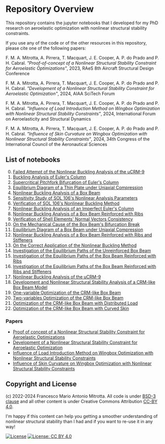 # Repository Overview #

This repository contains the jupyter notebooks that I developed for my PhD research on aeroelastic optimization with nonlinear structural stability constraints.

If you use any of the code or of the other resources in this repository, please cite one of the following papers:

F. M. A. Mitrotta, A. Pirrera, T. Macquart, J. E. Cooper, A. P. do Prado and P. H. Cabral. _"Proof-of-concept of a Nonlinear Structural Stability Constraint for Aeroelastic Optimizations"_, 2023, RAeS 8th Aircraft Structural Design Conference

F. M. A. Mitrotta, A. Pirrera, T. Macquart, J. E. Cooper, A. P. do Prado and P. H. Cabral. _"Development of a Nonlinear Structural Stability Constraint for Aeroelastic Optimization"_, 2024, AIAA SciTech Forum

F. M. A. Mitrotta, A. Pirrera, T. Macquart, J. E. Cooper, A. P. do Prado and P. H. Cabral. _"Influence of Load Introduction Method on Wingbox Optimization with Nonlinear Structural Stability Constraints"_, 2024, International Forum on Aeroelasticity and Structural Dynamics

F. M. A. Mitrotta, A. Pirrera, T. Macquart, J. E. Cooper, A. P. do Prado and P. H. Cabral. _"Influence of Skin Curvature on Wingbox Optimization with Nonlinear Structural Stability Constraints"_, 2024, 34th Congress of the International Council of the Aeronautical Sciences


## List of notebooks

0. [Failed Attempt of the Nonlinear Buckling Analysis of the uCRM-9](https://nbviewer.org/github/fmamitrotta/nonlinear-structural-stability-notebooks/blob/main/notebooks/00_Failed_Attempt_of_the_Nonlinear_Buckling_Analysis_of_the_uCRM-9.ipynb)
1. [Buckling Analysis of Euler's Column](https://nbviewer.org/github/fmamitrotta/nonlinear-structural-stability-notebooks/blob/main/notebooks/01_Buckling_Analysis_of_Euler_Column.ipynb)
2. [Supercritical Pitchfork Bifurcation of Euler's Column](https://nbviewer.org/github/fmamitrotta/nonlinear-structural-stability-notebooks/blob/main/notebooks/02_Supercritical_Pitchfork_Bifurcation_of_Euler_Column.ipynb)
3. [Equilibrium Diagram of a Thin Plate under Uniaxial Compression](https://nbviewer.org/github/fmamitrotta/nonlinear-structural-stability-notebooks/blob/main/notebooks/03_Equilibrium_Diagram_of_a_Thin_Plate_under_Uniaxial_Compression.ipynb)
4. [Nonlinear Buckling Analysis of a Box Beam](https://nbviewer.org/github/fmamitrotta/nonlinear-structural-stability-notebooks/blob/main/notebooks/04_Nonlinear_Buckling_Analysis_of_a_Box_Beam.ipynb)
5. [Sensitivity Study of SOL 106's Nonlinear Analysis Parameters](https://nbviewer.org/github/fmamitrotta/nonlinear-structural-stability-notebooks/blob/main/notebooks/05_Sensitivity_Study_of_SOL_106_Nonlinear_Analysis_Parameters.ipynb)
6. [Verification of SOL 106's Nonlinear Buckling Method](https://nbviewer.org/github/fmamitrotta/nonlinear-structural-stability-notebooks/blob/main/notebooks/06_Verification_of_SOL_106_Nonlinear_Buckling_Method.ipynb)
7. [Nonlinear Buckling Analysis of an Imperfect Euler's Column](https://nbviewer.org/github/fmamitrotta/nonlinear-structural-stability-notebooks/blob/main/notebooks/07_Nonlinear_Buckling_Analysis_of_an_Imperfect_Euler_Column.ipynb)
8. [Nonlinear Buckling Analysis of a Box Beam Reinforced with Ribs](https://nbviewer.org/github/fmamitrotta/nonlinear-structural-stability-notebooks/blob/main/notebooks/08_Nonlinear_Buckling_Analysis_of_a_Box_Beam_Reinforced_with_Ribs.ipynb)
9. [Verification of Shell Elements' Normal Vectors Consistency](https://nbviewer.org/github/fmamitrotta/nonlinear-structural-stability-notebooks/blob/main/notebooks/09_Verification_of_Shell_Elements_Normal_Vectors_Consistency.ipynb)
10. [On the Mechanical Cause of the Box Beam's Bifurcation Break](https://nbviewer.org/github/fmamitrotta/nonlinear-structural-stability-notebooks/blob/main/notebooks/10_On_the_Mechanical_Cause_of_the_Box_Beam_Bifurcation_Break.ipynb)
11. [Equilibrium Diagram of a Box Beam under Uniaxial Compression](https://nbviewer.org/github/fmamitrotta/nonlinear-structural-stability-notebooks/blob/main/notebooks/11_Equilibrium_Diagram_of_a_Box_Beam_Under_Uniaxial_Compression.ipynb)
12. [Nonlinear Buckling Analysis of a Box Beam Reinforced with Ribs and Stiffeners](https://nbviewer.org/github/fmamitrotta/nonlinear-structural-stability-notebooks/blob/main/notebooks/12_Nonlinear_Buckling_Analysis_of_a_Box_Beam_Reinforced_with_Ribs_and_Stiffeners.ipynb)
13. [On the Correct Application of the Nonlinear Buckling Method](https://nbviewer.org/github/fmamitrotta/nonlinear-structural-stability-notebooks/blob/main/notebooks/13_On_the_Correct_Application_of_the_Nonlinear_Buckling_Method.ipynb)
14. [Investigation of the Equilibrium Paths of the Unreinforced Box Beam](https://nbviewer.org/github/fmamitrotta/nonlinear-structural-stability-notebooks/blob/main/notebooks/14_Investigation_of_the_Equilibrium_Paths_of_the_Unreinforced_Box_Beam.ipynb)
15. [Investigation of the Equilibrium Paths of the Box Beam Reinforced with Ribs](https://nbviewer.org/github/fmamitrotta/nonlinear-structural-stability-notebooks/blob/main/notebooks/15_Investigation_of_the_Equilibrium_Paths_of_the_Box_Beam_Reinforced_with_Ribs.ipynb)
16. [Investigation of the Equilibrium Paths of the Box Beam Reinforced with Ribs and Stiffeners](https://nbviewer.org/github/fmamitrotta/nonlinear-structural-stability-notebooks/blob/main/notebooks/16_Investigation_of_the_Equilibrium_Paths_of_the_Box_Beam_Reinforced_with_Ribs_and_Stiffeners.ipynb)
17. [Nonlinear Buckling Analysis of the uCRM-9](https://nbviewer.org/github/fmamitrotta/nonlinear-structural-stability-notebooks/blob/main/notebooks/17_Nonlinear_Buckling_Analysis_of_the_uCRM-9.ipynb)
18. [Development and Nonlinear Structural Stability Analysis of a CRM-like Box Beam Model](https://nbviewer.org/github/fmamitrotta/nonlinear-structural-stability-notebooks/blob/main/notebooks/18_Development_and_Nonlinear_Structural_Stability_Analysis_of_a_CRM-like_Box_Beam_Model.ipynb)
19. [One-variable Optimization of the CRM-like Box Beam](https://nbviewer.org/github/fmamitrotta/nonlinear-structural-stability-notebooks/blob/main/notebooks/19_One-variable_Optimization_of_the_CRM-like_Box_Beam.ipynb)
20. [Two-variables Optimization of the CRM-like Box Beam](https://nbviewer.org/github/fmamitrotta/nonlinear-structural-stability-notebooks/blob/main/notebooks/20_Two-variables_Optimization_of_the_CRM-like_Box_Beam.ipynb)
21. [Optimization of the CRM-like Box Beam with Distributed Load](https://nbviewer.org/github/fmamitrotta/nonlinear-structural-stability-notebooks/blob/main/notebooks/21_Optimization_of_the_CRM-like_Box_Beam_with_Distributed_Load.ipynb)
22. [Optimization of the CRM-like Box Beam with Curved Skin](https://nbviewer.org/github/fmamitrotta/nonlinear-structural-stability-notebooks/blob/main/notebooks/22_Optimization_of_the_CRM-like_Box_Beam_with_Curved_Skin.ipynb)

### Papers
- [Proof of concept of a Nonlinear Structural Stability Constraint for Aeroelastic Optimizations](https://nbviewer.org/github/fmamitrotta/nonlinear-structural-stability-notebooks/blob/main/notebooks/Proof_of_concept_of_a_Nonlinear_Structural_Stability_Constraint_for_Aeroelastic_Optimizations.ipynb)
- [Development of a Nonlinear Structural Stability Constraint for Aeroelastic Optimization](https://nbviewer.org/github/fmamitrotta/nonlinear-structural-stability-notebooks/blob/main/notebooks/Development_of_a_Nonlinear_Structural_Stability_Constraint_for_Aeroelastic_Optimization.ipynb)
- [Influence of Load Introduction Method on Wingbox Optimization with Nonlinear Structural Stability Constraints](https://nbviewer.org/github/fmamitrotta/nonlinear-structural-stability-notebooks/blob/main/notebooks/Influence_of_Load_Introduction_Method_on_Wingbox_Optimization_with_Nonlinear_Structural_Stability_Constraints.ipynb)
- [Influence of Skin Curvature on Wingbox Optimization with Nonlinear Structural Stability Constraints](https://nbviewer.org/github/fmamitrotta/nonlinear-structural-stability-notebooks/blob/main/notebooks/Influence_of_Skin_Curvature_on_Wingbox_Optimization_with_Nonlinear_Structural_Stability_Constraints.ipynb)

## Copyright and License

(c) 2022-2024 Francesco Mario Antonio Mitrotta. All code is under [BSD-3 clause](https://spdx.org/licenses/BSD-3-Clause.html) and all other content is under Creative Commons Attribution [CC-BY 4.0](https://creativecommons.org/licenses/by/4.0/). 

I'm happy if this content can help you getting a smoother understanding of nonlinear structural stability than I had and if you want to re-use it in any way!

[![License](https://img.shields.io/badge/License-BSD%203--Clause-blue.svg)](https://spdx.org/licenses/BSD-3-Clause.html) [![License: CC BY 4.0](https://img.shields.io/badge/License-CC%20BY%204.0-lightgrey.svg)](https://creativecommons.org/licenses/by/4.0/)
